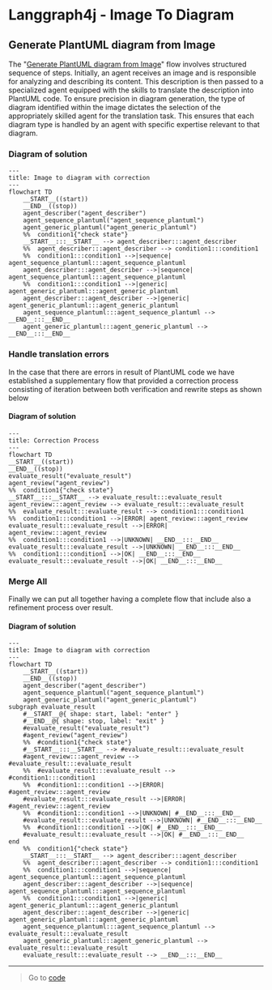 # Langgraph4j - Image To Diagram

## Generate PlantUML diagram from Image

The "<u>Generate PlantUML diagram from Image</u>" flow  involves structured sequence of steps. Initially, an agent receives an image and is responsible for analyzing and describing its content. This description is then passed to a specialized agent equipped with the skills to translate the description into PlantUML code. To ensure precision in diagram generation, the type of diagram identified within the image dictates the selection of the appropriately skilled agent for the translation task. This ensures that each diagram type is handled by an agent with specific expertise relevant to that diagram. 

### Diagram of solution
```mermaid
---
title: Image to diagram with correction
---
flowchart TD
	__START__((start))
	__END__((stop))
	agent_describer("agent_describer")
	agent_sequence_plantuml("agent_sequence_plantuml")
	agent_generic_plantuml("agent_generic_plantuml")
	%%	condition1{"check state"}
	__START__:::__START__ --> agent_describer:::agent_describer
	%%	agent_describer:::agent_describer --> condition1:::condition1
	%%	condition1:::condition1 -->|sequence| agent_sequence_plantuml:::agent_sequence_plantuml
	agent_describer:::agent_describer -->|sequence| agent_sequence_plantuml:::agent_sequence_plantuml
	%%	condition1:::condition1 -->|generic| agent_generic_plantuml:::agent_generic_plantuml
	agent_describer:::agent_describer -->|generic| agent_generic_plantuml:::agent_generic_plantuml
	agent_sequence_plantuml:::agent_sequence_plantuml --> __END__:::__END__
	agent_generic_plantuml:::agent_generic_plantuml --> __END__:::__END__
```

### Handle translation errors

In the case that there are errors in result of PlantUML code we have established a supplementary flow that provided a correction process consisting of iteration between both verification and rewrite steps as shown below

#### Diagram of solution

```mermaid
---
title: Correction Process
---
flowchart TD
__START__((start))
__END__((stop))
evaluate_result("evaluate_result")
agent_review("agent_review")
%%	condition1{"check state"}
__START__:::__START__ --> evaluate_result:::evaluate_result
agent_review:::agent_review --> evaluate_result:::evaluate_result
%%	evaluate_result:::evaluate_result --> condition1:::condition1
%%	condition1:::condition1 -->|ERROR| agent_review:::agent_review
evaluate_result:::evaluate_result -->|ERROR| agent_review:::agent_review
%%	condition1:::condition1 -->|UNKNOWN| __END__:::__END__
evaluate_result:::evaluate_result -->|UNKNOWN| __END__:::__END__
%%	condition1:::condition1 -->|OK| __END__:::__END__
evaluate_result:::evaluate_result -->|OK| __END__:::__END__
```

### Merge All

Finally we can put all together having a complete flow that include also a refinement process over result.

#### Diagram of solution

```mermaid
---
title: Image to diagram with correction
---
flowchart TD
	__START__((start))
	__END__((stop))
	agent_describer("agent_describer")
	agent_sequence_plantuml("agent_sequence_plantuml")
	agent_generic_plantuml("agent_generic_plantuml")
subgraph evaluate_result
	#__START__@{ shape: start, label: "enter" }
	#__END__@{ shape: stop, label: "exit" }
	#evaluate_result("evaluate_result")
	#agent_review("agent_review")
	%%	#condition1{"check state"}
	#__START__:::__START__ --> #evaluate_result:::evaluate_result
	#agent_review:::agent_review --> #evaluate_result:::evaluate_result
	%%	#evaluate_result:::evaluate_result --> #condition1:::condition1
	%%	#condition1:::condition1 -->|ERROR| #agent_review:::agent_review
	#evaluate_result:::evaluate_result -->|ERROR| #agent_review:::agent_review
	%%	#condition1:::condition1 -->|UNKNOWN| #__END__:::__END__
	#evaluate_result:::evaluate_result -->|UNKNOWN| #__END__:::__END__
	%%	#condition1:::condition1 -->|OK| #__END__:::__END__
	#evaluate_result:::evaluate_result -->|OK| #__END__:::__END__
end
	%%	condition1{"check state"}
	__START__:::__START__ --> agent_describer:::agent_describer
	%%	agent_describer:::agent_describer --> condition1:::condition1
	%%	condition1:::condition1 -->|sequence| agent_sequence_plantuml:::agent_sequence_plantuml
	agent_describer:::agent_describer -->|sequence| agent_sequence_plantuml:::agent_sequence_plantuml
	%%	condition1:::condition1 -->|generic| agent_generic_plantuml:::agent_generic_plantuml
	agent_describer:::agent_describer -->|generic| agent_generic_plantuml:::agent_generic_plantuml
	agent_sequence_plantuml:::agent_sequence_plantuml --> evaluate_result:::evaluate_result
	agent_generic_plantuml:::agent_generic_plantuml --> evaluate_result:::evaluate_result
	evaluate_result:::evaluate_result --> __END__:::__END__

```

---- 
> Go to [code](src/main/java/dev/langchain4j/image_to_diagram)



[agentexecutor]: agentexecutor.puml.png
[image_to_diagram]: image_to_diagram.puml.png
[image_to_diagram_correction]: image_to_diagram_with_correction.puml.png
[correction_process]: correction_process.puml.png



